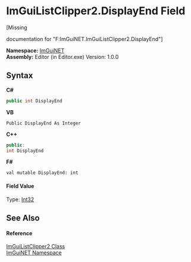 # ImGuiListClipper2.DisplayEnd Field
 

\[Missing <summary> documentation for "F:ImGuiNET.ImGuiListClipper2.DisplayEnd"\]

**Namespace:**&nbsp;<a href="7ecbdf68-1567-8265-0ab1-032412bfb743">ImGuiNET</a><br />**Assembly:**&nbsp;Editor (in Editor.exe) Version: 1.0.0

## Syntax

**C#**<br />
``` C#
public int DisplayEnd
```

**VB**<br />
``` VB
Public DisplayEnd As Integer
```

**C++**<br />
``` C++
public:
int DisplayEnd
```

**F#**<br />
``` F#
val mutable DisplayEnd: int
```


#### Field Value
Type: <a href="https://docs.microsoft.com/dotnet/api/system.int32" target="_blank">Int32</a>

## See Also


#### Reference
<a href="9ad7c129-04e2-d4dc-08e6-f08f144cb7bc">ImGuiListClipper2 Class</a><br /><a href="7ecbdf68-1567-8265-0ab1-032412bfb743">ImGuiNET Namespace</a><br />